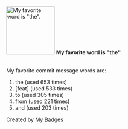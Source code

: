 <img src="https://my-badges.github.io/my-badges/favorite-word.png" alt="My favorite word is &quot;the&quot;." title="My favorite word is &quot;the&quot;." width="128">
<strong>My favorite word is &quot;the&quot;.</strong>
<br><br>

My favorite commit message words are:

1. the (used 653 times)
2. [feat] (used 533 times)
3. to (used 305 times)
4. from (used 221 times)
5. and (used 203 times)


Created by <a href="https://github.com/my-badges/my-badges">My Badges</a>